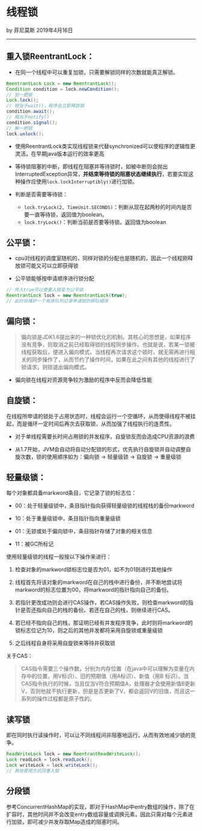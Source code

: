 # 线程锁

by 菲尼莫斯 2019年4月16日

---

## 重入锁ReentrantLock：

* 在同一个线程中可以重复加锁，只需要解锁同样的次数就能真正解锁。

```java
ReentrantLock Lock = new ReentrantLock();
Condition condition = lock.newCondition();
// 加一把锁
Lock.lock();
// 相当于wait()，程序会立即释放锁
condition.await();
// 相当于notify()
condition.signal();
// 解一把锁
lock.unlock();
```

* 使用ReentrantLock类实现线程锁来代替synchronized可以使程序的逻辑性更灵活，在早期java版本运行的效率更高

* 等待锁阻塞的中断，即线程在阻塞并等待锁时，如被中断则会抛出InterruptedException异常，**并结束等待锁的阻塞状态继续执行**，若要实现这种操作应使用`lock.lockInterruptibly()`进行加锁。

* 判断是否需要等待锁：
    * `lock.tryLock(2, TimeUnit.SECONDS)`：判断从现在起两秒的时间内是否要一直等待锁，返回值为boolean。
    * `lock.tryLock()`：判断当前是否要等待锁。返回值为boolean

## 公平锁：

* cpu对线程的调度室随机的，同样对锁的分配也是随机的，因此一个线程刚释放锁可能又可以立即获得锁

* 公平锁能够按申请顺序进行锁分配

```java
// 传入true可以使重入锁变为公平锁
ReentrantLock lock = new ReentrantLock(true);
// 此时将维护一个有序队列记录申请锁的排队顺序
```

## 偏向锁：

> 偏向锁是JDK1.6提出来的一种锁优化的机制。其核心的思想是，如果程序没有竞争，则取消之前已经取得锁的线程同步操作。也就是说，若某一锁被线程获取后，便进入偏向模式，当线程再次请求这个锁时，就无需再进行相关的同步操作了，从而节约了操作时间，如果在此之间有其他的线程进行了锁请求，则锁退出偏向模式。

* 偏向锁在线程对资源竞争较为激励的程序中反而会降低性能

## 自旋锁：

在线程所申请的锁处于占用状态时，线程会运行一个空循环，从而使得线程不被挂起，而是循环一定时间后再次去获取锁，从而加强了线程执行的连贯性。

* 对于单线程需要长时间占用锁的并发程序，自旋锁反而会造成CPU资源的浪费

* 从1.7开始，JVM会自动将自动分配锁的形式，优先执行自旋锁并自动调整自旋次数，锁的使用顺序如为：偏向锁 -> 轻量级锁 -> 自旋锁 -> 重量级锁

## 轻量级锁：

每个对象都具备markword条目，它记录了锁的标志位：

* 00：处于轻量级锁中，条目指针指向获得轻量级锁的线程栈的备份markword

* 10：处于重量级锁中，条目指针指向重量级锁

* 01：无锁或处于偏向锁中，条目指针存储了对象的相关信息

* 11：被GC所标记

使用轻量级锁的线程一般按以下操作来进行：

1. 检查对象的markword锁标志位是否为01，如不为01则进行其他操作

2. 线程首先将该对象的markword在自己的栈中进行备份，并不断地尝试将markword的标志位置为00，将markword的指针指向自己的备份。

3. 若指针更改成功则会进行CAS操作，若CAS操作失败，则检查markword的指针是否还指向自己的栈的备份。若还在自己的栈，则继续进行CAS。

4. 若已经不指向自己的栈，那证明已经有并发程序竞争，此时则将markword的锁标志位记为10，则之后的其他并发都将采用自旋锁或重量级锁

5. 之后线程自身将采用自旋锁来等待并获取锁

关于CAS：

> CAS指令需要三个操作数，分别为内存位置（在java中可以理解为变量在内存中的位置，用V标识）、旧的预期值（用A标识）、新值（用B 标识）。当CAS指令执行的时候，当且仅当V符合预期值A，处理器才会使用新值B更新V，否则他就不执行更新，但是是否更新了V，都会返回V的旧值，而且这一系列的操作过程都是原子性的。

## 读写锁

即在同时执行读操作时，可以让不同线程间非阻塞地运行，从而有效地减少锁的竞争。

```java
ReadWriteLock lock = new ReentrantReadWriteLock();
Lock readLock = lock.readLock();
Lock writeLock = lock.writeLock();
// 其他使用方式同重入锁
```

## 分段锁

参考ConcurrentHashMap的实现，即对于HashMap中entry数组的操作，除了在扩容时，其他时间并不会改变entry数组容量或调换元素，因此只需对每个元素进行加锁，即可减少并发存取Map造成的阻塞时间。
